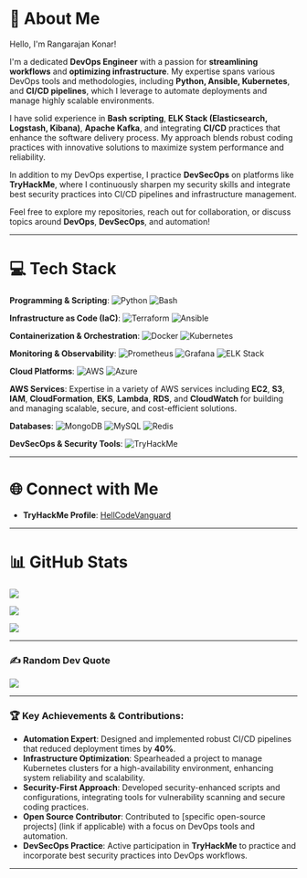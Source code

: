 # 💫 About Me
Hello, I'm Rangarajan Konar!

I'm a dedicated **DevOps Engineer** with a passion for **streamlining workflows** and **optimizing infrastructure**. My expertise spans various DevOps tools and methodologies, including **Python, Ansible, Kubernetes**, and **CI/CD pipelines**, which I leverage to automate deployments and manage highly scalable environments.

I have solid experience in **Bash scripting**, **ELK Stack (Elasticsearch, Logstash, Kibana)**, **Apache Kafka**, and integrating **CI/CD** practices that enhance the software delivery process. My approach blends robust coding practices with innovative solutions to maximize system performance and reliability.

In addition to my DevOps expertise, I practice **DevSecOps** on platforms like **TryHackMe**, where I continuously sharpen my security skills and integrate best security practices into CI/CD pipelines and infrastructure management. 

Feel free to explore my repositories, reach out for collaboration, or discuss topics around **DevOps**, **DevSecOps**, and automation!

---

# 💻 Tech Stack

**Programming & Scripting**: ![Python](https://img.shields.io/badge/python-3670A0?style=for-the-badge&logo=python&logoColor=ffdd54) ![Bash](https://img.shields.io/badge/bash-4EAA25?style=for-the-badge&logo=gnu-bash&logoColor=white)

**Infrastructure as Code (IaC)**: ![Terraform](https://img.shields.io/badge/terraform-%235835CC.svg?style=for-the-badge&logo=terraform&logoColor=white) ![Ansible](https://img.shields.io/badge/ansible-%231A1918.svg?style=for-the-badge&logo=ansible&logoColor=white)

**Containerization & Orchestration**: ![Docker](https://img.shields.io/badge/docker-%230db7ed.svg?style=for-the-badge&logo=docker&logoColor=white) ![Kubernetes](https://img.shields.io/badge/kubernetes-%23326ce5.svg?style=for-the-badge&logo=kubernetes&logoColor=white)

**Monitoring & Observability**: ![Prometheus](https://img.shields.io/badge/Prometheus-E6522C?style=for-the-badge&logo=Prometheus&logoColor=white) ![Grafana](https://img.shields.io/badge/grafana-%23F46800.svg?style=for-the-badge&logo=grafana&logoColor=white) ![ELK Stack](https://img.shields.io/badge/ELK-%23F39C12.svg?style=for-the-badge&logo=elasticsearch&logoColor=white)

**Cloud Platforms**: ![AWS](https://img.shields.io/badge/AWS-%23FF9900.svg?style=for-the-badge&logo=amazon-aws&logoColor=white) ![Azure](https://img.shields.io/badge/azure-%230072C6.svg?style=for-the-badge&logo=microsoftazure&logoColor=white)

**AWS Services**: Expertise in a variety of AWS services including **EC2**, **S3**, **IAM**, **CloudFormation**, **EKS**, **Lambda**, **RDS**, and **CloudWatch** for building and managing scalable, secure, and cost-efficient solutions.

**Databases**: ![MongoDB](https://img.shields.io/badge/MongoDB-%234ea94b.svg?style=for-the-badge&logo=mongodb&logoColor=white) ![MySQL](https://img.shields.io/badge/mysql-4479A1.svg?style=for-the-badge&logo=mysql&logoColor=white) ![Redis](https://img.shields.io/badge/redis-%23DD0031.svg?style=for-the-badge&logo=redis&logoColor=white)

**DevSecOps & Security Tools**: ![TryHackMe](https://img.shields.io/badge/TryHackMe-FF5000?style=for-the-badge&logo=tryhackme&logoColor=white)

---

# 🌐 Connect with Me

- **TryHackMe Profile**: [HellCodeVanguard](https://tryhackme.com/r/p/HellCodeVanguard)

---

# 📊 GitHub Stats

![](https://github-readme-stats.vercel.app/api?username=CodeNinjaOps&theme=nightowl&hide_border=false&include_all_commits=false&count_private=false)

![](https://github-readme-streak-stats.herokuapp.com/?user=CodeNinjaOps&theme=nightowl&hide_border=false)

![](https://github-readme-stats.vercel.app/api/top-langs/?username=CodeNinjaOps&theme=nightowl&hide_border=false&include_all_commits=false&count_private=false&layout=compact)

---

### ✍️ Random Dev Quote
![](https://quotes-github-readme.vercel.app/api?type=horizontal&theme=radical)

---

### 🏆 Key Achievements & Contributions:
- **Automation Expert**: Designed and implemented robust CI/CD pipelines that reduced deployment times by **40%**.
- **Infrastructure Optimization**: Spearheaded a project to manage Kubernetes clusters for a high-availability environment, enhancing system reliability and scalability.
- **Security-First Approach**: Developed security-enhanced scripts and configurations, integrating tools for vulnerability scanning and secure coding practices.
- **Open Source Contributor**: Contributed to [specific open-source projects] (link if applicable) with a focus on DevOps tools and automation.
- **DevSecOps Practice**: Active participation in **TryHackMe** to practice and incorporate best security practices into DevOps workflows.

---
